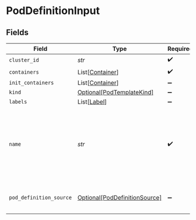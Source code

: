 # PodDefinitionInput


## Fields

| Field                                                                                                     | Type                                                                                                      | Required                                                                                                  | Description                                                                                               |
| --------------------------------------------------------------------------------------------------------- | --------------------------------------------------------------------------------------------------------- | --------------------------------------------------------------------------------------------------------- | --------------------------------------------------------------------------------------------------------- |
| `cluster_id`                                                                                              | *str*                                                                                                     | :heavy_check_mark:                                                                                        | N/A                                                                                                       |
| `containers`                                                                                              | List[[Container](../../models/shared/container.md)]                                                       | :heavy_check_mark:                                                                                        | N/A                                                                                                       |
| `init_containers`                                                                                         | List[[Container](../../models/shared/container.md)]                                                       | :heavy_minus_sign:                                                                                        | N/A                                                                                                       |
| `kind`                                                                                                    | [Optional[PodTemplateKind]](../../models/shared/podtemplatekind.md)                                       | :heavy_minus_sign:                                                                                        | N/A                                                                                                       |
| `labels`                                                                                                  | List[[Label](../../models/shared/label.md)]                                                               | :heavy_minus_sign:                                                                                        | N/A                                                                                                       |
| `name`                                                                                                    | *str*                                                                                                     | :heavy_check_mark:                                                                                        | in pod template, this is the normalized name (for example, get it from pod -> replicaset -> deployment).<br/> |
| `pod_definition_source`                                                                                   | [Optional[PodDefinitionSource]](../../models/shared/poddefinitionsource.md)                               | :heavy_minus_sign:                                                                                        | The source type of the pod definition                                                                     |